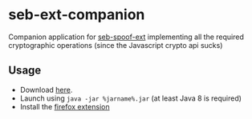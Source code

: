 # seb-ext-companion

Companion application for [seb-spoof-ext](https://github.com/prefec16/seb-spoof-ext/) implementing all the required cryptographic operations (since the Javascript crypto api sucks)

## Usage

* Download [here](https://github.com/prefec16/seb-ext-companion/releases). 
* Launch using `java -jar %jarname%.jar` (at least Java 8 is required)
* Install the [firefox extension](https://github.com/prefec16/seb-spoof-ext)
